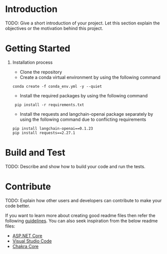 # Introduction

TODO: Give a short introduction of your project. Let this section explain the objectives or the motivation behind this project.

# Getting Started

1. Installation process

   - Clone the repository
   - Create a conda virtual environment by using the following command

   ```
   conda create -f conda_env.yml -y --quiet
   ```

   - Install the required packages by using the following command

   ```
    pip install -r requirements.txt
   ```

   - Install the requests and langchain-openai package separately by using the following command due to conflicting requirements

   ```
   pip install langchain-openai==0.1.23
   pip install requests==2.27.1

   ```

# Build and Test

TODO: Describe and show how to build your code and run the tests.

# Contribute

TODO: Explain how other users and developers can contribute to make your code better.

If you want to learn more about creating good readme files then refer the following [guidelines](https://docs.microsoft.com/en-us/azure/devops/repos/git/create-a-readme?view=azure-devops). You can also seek inspiration from the below readme files:

- [ASP.NET Core](https://github.com/aspnet/Home)
- [Visual Studio Code](https://github.com/Microsoft/vscode)
- [Chakra Core](https://github.com/Microsoft/ChakraCore)
